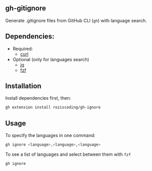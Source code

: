 gh-gitignore
---

Generate .gitignore files from GitHub CLI (`gh`) with language search.

## Dependencies:
- Required:
  - [curl](https://curl.se/download.html)
- Optional (only for languages search)
  - [jq](https://stedolan.github.io/jq/)
  - [fzf](https://github.com/junegunn/fzf)

## Installation

Install dependencies first, then:

```sh
gh extension install roziscoding/gh-ignore
```

## Usage

To specify the languages in one command:

```sh
gh ignore <language>,<language>,<language>
```

To see a list of languages and select between them with `fzf`

```sh
gh ignore
```
